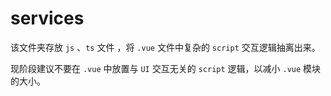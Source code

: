 # services

该文件夹存放 `js` 、`ts` 文件 ，将 `.vue` 文件中复杂的 `script` 交互逻辑抽离出来。

现阶段建议不要在 `.vue` 中放置与 `UI` 交互无关的 `script` 逻辑，以减小 `.vue` 模块的大小。
